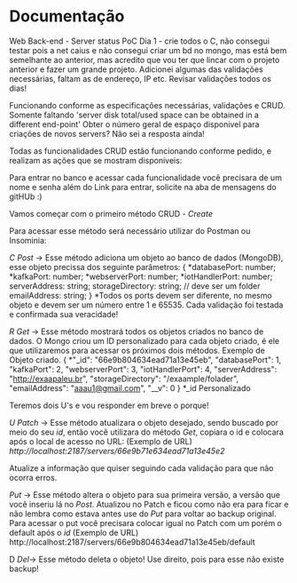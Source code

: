 # Documentação
Web Back-end - Server status PoC
Dia 1 - crie todos o C, não consegui testar pois a net caius e não consegui criar um bd no mongo, mas está bem semelhante ao anterior, mas acredito que vou ter que lincar com o projeto anterior e fazer um grande projeto. Adicionei algumas das validações necessárias, faltam as de endereço, IP etc. Revisar validações todos os dias!  

Funcionando conforme as especificações necessárias, validações e CRUD.
Somente faltando 'server disk total/used space can be obtained in a different end-point'
                 Obter o número geral de espaço disponivel para criações de novos servers? Não sei a resposta ainda!

Todas as funcionalidades CRUD estão funcionando conforme pedido, e realizam as ações que se mostram disponiveis:

Para entrar no banco e acessar cada funcionalidade você precisara de um nome e senha além do Link para entrar, solicite na aba de mensagens do gitHUb :)

Vamos começar com o primeiro método CRUD -
        *Create*

Para acessar esse método será necessário utilizar do Postman ou Insominia:

*C*
_Post_ -> Esse método adiciona um objeto ao banco de dados (MongoDB), esse objeto precissa dos seguinte parâmetros:
{
  *databasePort: number;
  *kafkaPort: number;
  *webserverPort: number;
  *iotHandlerPort: number;
  serverAddress: string;
  storageDirectory: string; // deve ser um folder
  emailAddress: string;
}
*Todos os ports devem ser diferente, no mesmo objeto e devem ser um número entre 1 e 65535.
Cada validação foi testada e confirmada sua veracidade!

*R*
_Get_ -> Esse método mostrará todos os objetos criados no banco de dados.
O Mongo criou um ID personalizado para cada objeto criado, é ele que utilizaremos para acessar os próximos dois métodos. 
Exemplo de Objeto criado.
{
        *"_id": "66e9b804634ead71a13e45eb",
        "databasePort": 1,
        "kafkaPort": 2,
        "webserverPort": 3,
        "iotHandlerPort": 4,
        "serverAddress": "http://exaapaleu.br",
        "storageDirectory": "/exaample/folader",
        "emailAddress": "aaau1@gmail.com",
        "__v": 0
    }
    *_id Personalizado

Teremos dois U's e vou responder em breve o porque!

*U*
_Patch_ -> Esse método atualizara o objeto desejado, sendo buscado por meio do seu *id*, então você utilizara do método _Get_, copiara o id e colocara após o local de acesso no URL:
(Exemplo de URL)
_http://localhost:2187/servers/66e9b71e634ead71a13e45e2_

Atualize a informação que quiser seguindo cada validação para que não ocorra erros.

_Put_ -> Esse método altera o objeto para sua primeira versão, a versão que você inseriu lá no _Post_. Atualizou no Patch e ficou como não era para ficar e não lembra como estava antes use do _Put_ para voltar ao backup original.
Para acessar o put você precisara colocar igual no Patch com um porém o default após o _id_
(Exemplo de URL)
http://localhost:2187/servers/66e9b804634ead71a13e45eb/default

D
_Del_-> Esse método deleta o objeto! Use direito, pois para esse não existe backup!
